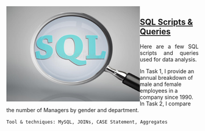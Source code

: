 <img align="left" width="350px" height="250px" src="https://raw.githubusercontent.com/Christiana-Asante/SQL/main/Photo_1.jpg">

## [SQL Scripts & Queries](https://github.com/Christiana-Asante/SQL)
<p align="justify">Here are a few SQL scripts and queries used for data analysis. </p>

<p>In Task 1, I provide an annual breakdown of male and female employees in a company since 1990. In Task 2, I compare the number of Managers by gender and department.</p>

    Tool & techniques: MySQL, JOINs, CASE Statement, Aggregates